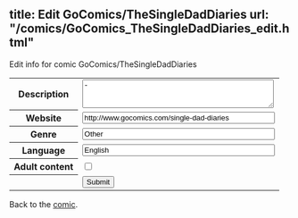 title: Edit GoComics/TheSingleDadDiaries
url: "/comics/GoComics_TheSingleDadDiaries_edit.html"
---
Edit info for comic GoComics/TheSingleDadDiaries

<form name="comic" action="http://gaepostmail.appspot.com/comic/" method="post">
<table class="comicinfo">
<tr>
<th>Description</th><td><textarea name="description" cols="40" rows="3">-</textarea></td>
</tr>
<tr>
<th>Website</th><td><input type="text" name="url" value="http://www.gocomics.com/single-dad-diaries" size="40"/></td>
</tr>
<tr>
<th>Genre</th><td><input type="text" name="genre" value="Other" size="40"/></td>
</tr>
<tr>
<th>Language</th><td><input type="text" name="language" value="English" size="40"/></td>
</tr>
<tr>
<th>Adult content</th><td><input type="checkbox" name="adult" value="adult" /></td>
</tr>
<tr>
<th></th><td>
<input type="hidden" name="comic" value="GoComics_TheSingleDadDiaries" />
<input type="submit" name="submit" value="Submit" />
</td>
</tr>
</table>
</form>

Back to the [comic](GoComics_TheSingleDadDiaries.html).
